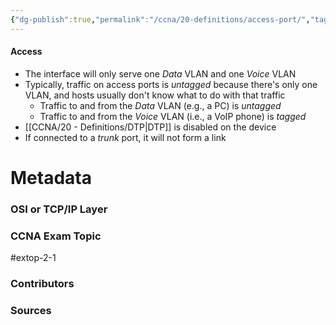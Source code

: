 ```yaml
---
{"dg-publish":true,"permalink":"/ccna/20-definitions/access-port/","tags":["defs_ccna"],"created":"2023-11-13T08:20:34.959-08:00","updated":"2023-11-13T08:21:05.409-08:00"}
---
```


#### Access
- The interface will only serve one *Data* VLAN and one *Voice* VLAN
- Typically, traffic on access ports is *untagged* because there's only one VLAN, and hosts usually don't know what to do with that traffic
	- Traffic to and from the *Data* VLAN (e.g., a PC) is *untagged*
	- Traffic to and from the *Voice* VLAN (i.e., a VoIP phone) is *tagged*
- [[CCNA/20 - Definitions/DTP\|DTP]] is disabled on the device
- If connected to a *trunk* port, it will not form a link







# Metadata
### OSI or TCP/IP Layer

### CCNA Exam Topic
#extop-2-1 
### Contributors

### Sources

